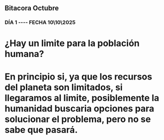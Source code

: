 ## Bitacora Octubre

### DÍA 1   ----   FECHA 10\10\2025

# ¿Hay un limite para la población humana?
# En principio si, ya que los recursos del planeta son limitados, si llegaramos al limite, posiblemente la humanidad buscaria opciones para solucionar el problema, pero no se sabe que pasará.
